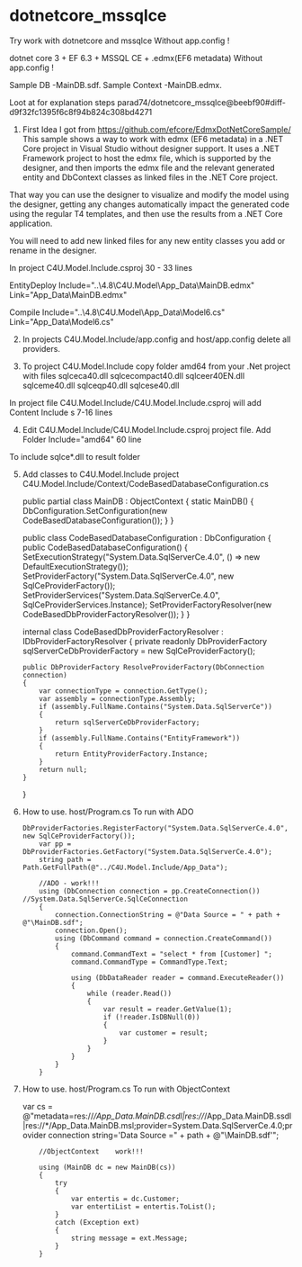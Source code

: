 # dotnetcore_mssqlce
Try work with dotnetcore and mssqlce Without  app.config !

dotnet core 3 + EF 6.3 + MSSQL CE  + .edmx(EF6 metadata)
Without  app.config !

Sample DB -MainDB.sdf.
Sample Context -MainDB.edmx.

Loot at for explanation steps
parad74/dotnetcore_mssqlce@beebf90#diff-d9f32fc1395f6c8f94b824c308bd4271

1.	First Idea I got from https://github.com/efcore/EdmxDotNetCoreSample/ 
This sample shows a way to work with edmx (EF6 metadata) in a .NET Core project in Visual Studio without designer support.
It uses a .NET Framework project to host the edmx file, which is supported by the designer, and then imports the edmx file and the relevant generated entity and DbContext classes as linked files in the .NET Core project.

That way you can use the designer to visualize and modify the model using the designer, getting any changes automatically impact the generated code using the regular T4 templates, and then use the results from a .NET Core application.

You will need to add new linked files for any new entity classes you add or rename in the designer.

In project C4U.Model.Include.csproj 30 - 33 lines

EntityDeploy Include="..\4.8\C4U.Model\App_Data\MainDB.edmx" Link="App_Data\MainDB.edmx"

Compile Include="..\4.8\C4U.Model\App_Data\Model6.cs" Link="App_Data\Model6.cs"


2.	In projects C4U.Model.Include/app.config  and host/app.config delete all providers.

3.	To project C4U.Model.Include  copy folder  amd64 from your .Net project
with files 
sqlceca40.dll
sqlcecompact40.dll
sqlceer40EN.dll
sqlceme40.dll
sqlceqp40.dll
sqlcese40.dll

In project file C4U.Model.Include/C4U.Model.Include.csproj  will add Content Include s 7-16 lines

4.	Edit C4U.Model.Include/C4U.Model.Include.csproj project file. Add Folder Include="amd64\" 60 line

To include sqlce*.dll to result folder

5.	Add classes to C4U.Model.Include  project
 C4U.Model.Include/Context/CodeBasedDatabaseConfiguration.cs 
 

	public partial class MainDB : ObjectContext
	{
		static MainDB()
		{
			DbConfiguration.SetConfiguration(new CodeBasedDatabaseConfiguration());
		}
	}
	
	
	public class CodeBasedDatabaseConfiguration : DbConfiguration
	{
		public CodeBasedDatabaseConfiguration()
		{
			SetExecutionStrategy("System.Data.SqlServerCe.4.0", () => new DefaultExecutionStrategy());
			SetProviderFactory("System.Data.SqlServerCe.4.0", new SqlCeProviderFactory());
			SetProviderServices("System.Data.SqlServerCe.4.0", SqlCeProviderServices.Instance);
			SetProviderFactoryResolver(new CodeBasedDbProviderFactoryResolver());
		}
	}

	internal class CodeBasedDbProviderFactoryResolver : IDbProviderFactoryResolver
	{
		private readonly DbProviderFactory sqlServerCeDbProviderFactory = new SqlCeProviderFactory();

		public DbProviderFactory ResolveProviderFactory(DbConnection connection)
		{
			var connectionType = connection.GetType();
			var assembly = connectionType.Assembly;
			if (assembly.FullName.Contains("System.Data.SqlServerCe"))
			{
				return sqlServerCeDbProviderFactory;
			}
			if (assembly.FullName.Contains("EntityFramework"))
			{
				return EntityProviderFactory.Instance;
			}
			return null;
		}
	}
  
6.	How to use. host/Program.cs  To run with ADO 

		DbProviderFactories.RegisterFactory("System.Data.SqlServerCe.4.0", new SqlCeProviderFactory());
			var pp = DbProviderFactories.GetFactory("System.Data.SqlServerCe.4.0");
			string path = Path.GetFullPath(@"../C4U.Model.Include/App_Data");

			//ADO - work!!!
			using (DbConnection connection = pp.CreateConnection())       //System.Data.SqlServerCe.SqlCeConnection
			{
				connection.ConnectionString = @"Data Source = " + path + @"\MainDB.sdf";
				connection.Open();
				using (DbCommand command = connection.CreateCommand())
				{
					command.CommandText = "select * from [Customer]	";
					command.CommandType = CommandType.Text;

					using (DbDataReader reader = command.ExecuteReader())
					{
						while (reader.Read())
						{
							var result = reader.GetValue(1);
							if (!reader.IsDBNull(0))
							{
								var customer = result;
							}
						}
					}
				}
			}


7.	How to use. host/Program.cs  To run with ObjectContext

	
	var cs = @"metadata=res://*/App_Data.MainDB.csdl|res://*/App_Data.MainDB.ssdl|res://*/App_Data.MainDB.msl;provider=System.Data.SqlServerCe.4.0;provider connection string='Data Source =" + path + @"\MainDB.sdf'";
			
			//ObjectContext	   work!!!

			using (MainDB dc = new MainDB(cs))
			{
				try
				{
					var entertis = dc.Customer;
					var entertiList = entertis.ToList();
				}
				catch (Exception ext)
				{
					string message = ext.Message;
				}
			}
